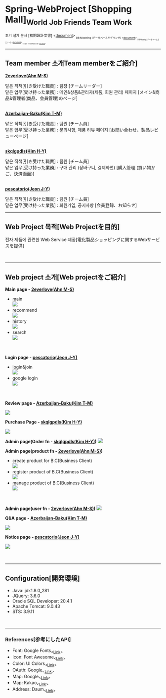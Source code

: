 # Spring-WebProject [Shopping Mall]<sub>World Job Friends Team Work</sub>
<sub>초기 설계 문서 [初期設計文書] <<a href="https://drive.google.com/file/d/1HunL8UZx51LkjAB5cX24Ls9Xg41VtUrQ/view?usp=sharing" target='_blank'>document</a>><sub>
<sub>DB Modeling [データベースモデリング] <<a href="https://drive.google.com/file/d/1pzqYkLt0lyVhYfdmtYy_Bef24RBfWx8U/view?usp=sharing" target='_blank'>document</a>><sub>
<sub>DB Querry [データベースクエリー] <<a href="https://github.com/2everlove/dbWorks/blob/main/spring/webProject.sql" target='_blank'>document</a>><sub>
<sub>최종 발표 문서 [最終発表文書] <<a href="https://drive.google.com/file/d/1HF8VxupFD-ICQhthzbbTji9Bx5bPrbsJ/view?usp=sharing" target='_blank'>document</a>><sub>
<hr>
  <h2>Team member 소개Team memberをご紹介]</h2>
  <p><b><a href="https://github.com/2everlove" target='_blank'>2everlove(Ahn M-S)</a></b></p>
  맡은 직책[引き受けた職責] : 팀장 [チームリーダー]<br>
  맡은 업무[受け持った業務] : 메인&상품&관리자(제품, 회원 관리) 페이지 [メイン&商品&管理者(商品、会員管理)のページ]
  <br>
  <br>
  <p><b><a href="https://github.com/Azerbaijan-Baku" target='_blank'>Azerbaijan-Baku(Kim T-M)</a></b></p>
  맡은 직책[引き受けた職責] : 팀원 [チーム員]<br>
  맡은 업무[受け持った業務] : 문의사항, 제품 리뷰 페이지 [お問い合わせ、製品レビューページ]
  <br>
  <br>
  <p><b><a href="https://github.com/skqlgpdls" target='_blank'>skqlgpdls(Kim H-Y)</a></b></p>
  맡은 직책[引き受けた職責] : 팀원 [チーム員]<br>
  맡은 업무[受け持った業務] : 구매 관리 (장바구니, 결제화면) [購入管理 (買い物かご、決済画面)] 
  <br>
  <br>
  <p><b><a href="https://github.com/pescatorio" target='_blank'>pescatorio(Jeon J-Y)</a></b></p>
  맡은 직책[引き受けた職責] : 팀원 [チーム員]<br>
  맡은 업무[受け持った業務] : 회원가입, 공지사항 [会員登録、お知らせ]
  <br>
  
<hr>
  <h2>Web Project 목적[Web Projectを目的]</h2>
  <p>전자 제품에 관련한 Web Service 제공[電化製品ショッピングに関するWebサービスを提供]</p>
  <br>
<hr>
  <h2>Web project 소개[Web projectをご紹介]</h2>
  <p><b>Main page - <a href="https://github.com/2everlove" target='_blank'>2everlove(Ahn M-S)</a></b></p>
  <ul>
  <li>main<br><img src ="http://mika.ipdisk.co.kr:8000/list/HDD1/data/Host/List/practiceApps/mikaWorld/Elect%20project%20pic/main.gif">
  </li>
  <li>recommend<br><img src ="http://mika.ipdisk.co.kr:8000/list/HDD1/data/Host/List/practiceApps/mikaWorld/Elect%20project%20pic/recommend.gif">
  </li>
  <li>history<br><img src ="http://mika.ipdisk.co.kr:8000/list/HDD1/data/Host/List/practiceApps/mikaWorld/Elect%20project%20pic/history.gif">
  </li>
  <li>search<br><img src ="http://mika.ipdisk.co.kr:8000/list/HDD1/data/Host/List/practiceApps/mikaWorld/Elect%20project%20pic/search.gif">
  </li>
  </ul>
  <br>
  
  <p><b>Login page - <a href="https://github.com/pescatorio" target='_blank'>pescatorio(Jeon J-Y)</a></b></p>
  <ul>
  <li>login&join<br><img src ="http://mika.ipdisk.co.kr:8000/list/HDD1/data/Host/List/practiceApps/mikaWorld/Elect%20project%20pic/login.gif">
  </li>
  <li>google login<br><img src ="http://mika.ipdisk.co.kr:8000/list/HDD1/data/Host/List/practiceApps/mikaWorld/Elect%20project%20pic/oauth.gif">
  </li>
  </ul>
  <br>
  
  <p><b>Review page - <a href="https://github.com/Azerbaijan-Baku" target='_blank'>Azerbaijan-Baku(Kim T-M)</a></b></p>
  <img src ="http://mika.ipdisk.co.kr:8000/list/HDD1/data/Host/List/practiceApps/mikaWorld/Elect%20project%20pic/review.gif">
  <br>
  
  <p><b>Purchase Page - <a href="https://github.com/skqlgpdls" target='_blank'>skqlgpdls(Kim H-Y)</a></b></p>
  <img src ="http://mika.ipdisk.co.kr:8000/list/HDD1/data/Host/List/practiceApps/mikaWorld/Elect%20project%20pic/order1.gif">
  <br>
  
  <p><b>Admin page(Order fn - <a href="https://github.com/skqlgpdls" target='_blank'>skqlgpdls(Kim H-Y)</a>)</b>
  <img src ="http://mika.ipdisk.co.kr:8000/list/HDD1/data/Host/List/practiceApps/mikaWorld/Elect%20project%20pic/order2.gif">
  <br>
    
  <p><b>Admin page(product fn - <a href="https://github.com/2everlove" target='_blank'>2everlove(Ahn M-S)</a>)</b>
  <ul>
   <li>create product for B.C(Business Client)<br><img src ="http://mika.ipdisk.co.kr:8000/list/HDD1/data/Host/List/practiceApps/mikaWorld/Elect%20project%20pic/product.gif">       </li>
   <li>register product of B.C(Business Client)<br><img src ="http://mika.ipdisk.co.kr:8000/list/HDD1/data/Host/List/practiceApps/mikaWorld/Elect%20project%20pic/product2.gif">
    </li>
  <li>manage product of B.C(Business Client)<br><img src ="http://mika.ipdisk.co.kr:8000/list/HDD1/data/Host/List/practiceApps/mikaWorld/Elect%20project%20pic/product4.gif">
  </li>
  </ul>
  <br>
    
  <p><b>Admin page(user fn - <a href="https://github.com/2everlove" target='_blank'>2everlove(Ahn M-S)</a>)</b>
  <img src ="http://mika.ipdisk.co.kr:8000/list/HDD1/data/Host/List/practiceApps/mikaWorld/Elect%20project%20pic/user.gif">
  <br>
    
  <p><b>Q&A page - <a href="https://github.com/Azerbaijan-Baku" target='_blank'>Azerbaijan-Baku(Kim T-M)</a></b></p>
  <img src ="http://mika.ipdisk.co.kr:8000/list/HDD1/data/Host/List/practiceApps/mikaWorld/Elect%20project%20pic/qa.gif">
  <br>
  
  <p><b>Notice page - <a href="https://github.com/pescatorio" target='_blank'>pescatorio(Jeon J-Y)</a></b></p>
  <img src ="http://mika.ipdisk.co.kr:8000/list/HDD1/data/Host/List/practiceApps/mikaWorld/Elect%20project%20pic/notice.gif">
  <br>
    
  
  <br>
    
    
  <br>
<hr>
  <h2>Configuration[開発環境]</h2>
  <ul>
    <li>Java: jdk1.8.0_281</li>
    <li>JQuery: 3.6.0</li>
    <li>Oracle SQL Developer: 20.4.1</li>
    <li>Apache Tomcat: 9.0.43</li>
    <li>STS: 3.9.11</li>
  </ul>
  
  <br>
<hr>
  <h3>References[参考にしたAPI]</h3>
  <ul>
    <li>Font: Google Fonts<sub><<a href="https://fonts.google.com/">Link</a>><sub></li>
    <li>Icon: Font Awesome<sub><<a href="https://fontawesome.com/icons">Link</a>><sub></li>
    <li>Color: UI Colors<sub><<a href="https://flatuicolors.com/">Link</a>><sub></li>
    <li>OAuth: Google<sub><<a href="https://developers.google.com/identity/protocols/oauth2#libraries">Link</a>><sub></li>
    <li>Map: Google<sub><<a href="https://developers.google.com/maps/documentation">Link</a>><sub></li>
    <li>Map: Kakao<sub><<a href="https://apis.map.kakao.com/web/guide/">Link</a>><sub></li>
    <li>Address: Daum<sub><<a href="https://postcode.map.daum.net/guide">Link</a>><sub></li>
  </ul>
